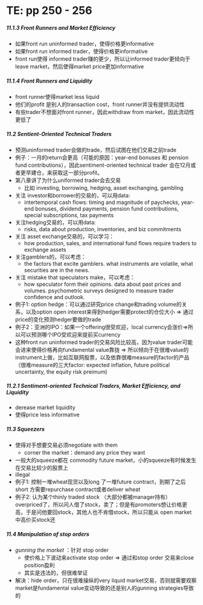 # TE: pp 250 - 256

##### 11.1.3 Front Runners and Market Efficiency

- 如果front run uninformed trader，使得价格更informative
- 如果front run informed trader，使得价格更informative
- front run使得 informed trader赚的更少，所以让informed trader更倾向于 leave market，然后使得market price更加informative

##### 11.1.4 Front Runners and Liquidity

- front runner使得market less liquid
- 他们的profit 是别人的transaction cost，front runner并没有提供流动性
- 有些trader不想面对front runner，因此withdraw from market，因此流动性更低了

##### 11.2 Sentient-Oriented Technical Traders

- 预测uninformed trader会做的trade，然后试图在他们交易之前trade
- 例子：一月的return会更高（可能的原因：year-end bonuses 和 pension fund contributions），因此sentiment-oriented technical trader 会在12月或者更早建仓，来获取这一部分profit。
- 第八章讲了为什么uniformed trader会去交易
    - 比如 investing, borrowing, hedging, asset exchanging, gambling
- 关注 investor和borrower的交易的，可以用data:
    - intertemporal cash flows: timing and magnitude of paychecks, year-end bonuses, dividend payments, pension fund contributions, special subscriptions, tax payments
- 关注hedging交易的，可以用data:
    - risks, data about production, inventories, and biz commitments
- 关注 asset exchange交易的，可以学习：
    - how production, sales, and international fund flows require traders to exchange assets
- 关注gamblers的，可以考虑：
    - the factors that excite gamblers. what instruments are volatile, what securities are in the news.
- 关注 mistake that speculators make，可以考虑：
    - how speculator form their opinions. data about past prices and volumes. psychometric surveys designed to measure trader confidence and outlook.
- 例子1: option hedge：可以通过研究price change和trading volume的关系，以及option open interest来得到hedger需要protect的仓位大小 => 通过price的变化预测hedger要做的trade
- 例子2：亚洲的IPO：如果一个offering很受欢迎，local currency会涨价=>所以可以预测哪个IPO受欢迎来提前买currency
- 这种front run uninformed trader的交易风险比较高，因为value trader可能会进来使得价格再向fundamental value靠拢 => 所以倾向于在很难value的instrument上做，比如互联网股票，以及依靠很难measure的factor的产品（很难measure的三大factor: expected inflation, future political uncertainty, the equity risk preimum)

##### 11.2.1 Sentiment-oriented Technical Traders, Market Efficiency, and Liquidity

- derease market liquidity
- 使得price less informative

##### 11.3 Squeezers

- 使得对手想要交易必须negotiate with them
    - corner the market：demand any price they want
- 一般大的squeeze都在 commodity future market，小的squeeze有时候发生在交易比较少的股票上
- illegal
- 例子1: 控制一堆wheat现货以及long 了一堆future contract，到期了之后short 方需要repurchase contract或者deliver wheat
- 例子2: 认为某个thinly traded stock （大部分都被manager持有）overpriced了，所以问人借了stock，卖了；但是有promoters想让价格更高，于是问他要回stock，其他人也不肯借stock，所以只能从 open market中高价买stock还

##### 11.4 Manipulation of stop orders

- *gunning the market* ：针对 stop order 
    - 使价格上下波动来activate stop order => 通过和stop order 交易来close position盈利
    - 其实是违法的，但很难举证
- 解决：hide order，只在很难操纵的very liquid market交易，否则就需要观察market是fundamental value变动导致的还是别人的gunning strategies导致的
